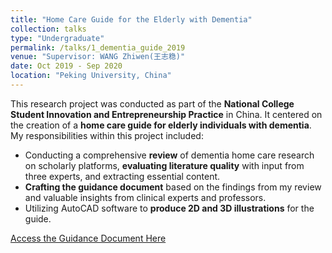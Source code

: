 ```yaml
---
title: "Home Care Guide for the Elderly with Dementia"
collection: talks
type: "Undergraduate"
permalink: /talks/1_dementia_guide_2019
venue: "Supervisor: WANG Zhiwen(王志稳)"
date: Oct 2019 - Sep 2020
location: "Peking University, China"
---
```


This research project was conducted as part of the **National College Student Innovation and Entrepreneurship Practice** in China. It centered on the creation of a **home care guide for elderly individuals with dementia**. My responsibilities within this project included:
* Conducting a comprehensive **review** of dementia home care research on scholarly platforms, **evaluating literature quality** with input from three experts, and extracting essential content.
* **Crafting the guidance document** based on the findings from my review and valuable insights from clinical experts and professors.
* Utilizing AutoCAD software to **produce 2D and 3D illustrations** for the guide.

[Access the Guidance Document Here](https://yanweijin.github.io/files/Dementia_guidance.pdf)
